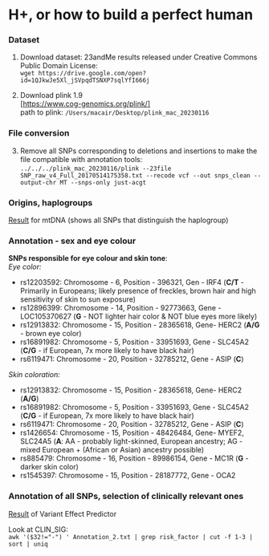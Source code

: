 # H+, or how to build a perfect human

### Dataset

1. Download dataset: 23andMe results released under Creative Commons Public Domain License: \
`wget https://drive.google.com/open?id=1QJkwJe5Xl_jSVpqdTSNXP7sqlYfI666j`

2. Download plink 1.9 \
[https://www.cog-genomics.org/plink/] \
path to plink: `/Users/macair/Desktop/plink_mac_20230116`

### File conversion

3. Remove all SNPs corresponding to deletions and insertions to make the file compatible with annotation tools: \
`../../../plink_mac_20230116/plink --23file SNP_raw_v4_Full_20170514175358.txt --recode vcf --out snps_clean --output-chr MT --snps-only just-acgt`

### Origins, haplogroups

[Result](https://github.com/lear-711/Bioinformatics_practice/blob/f02863f34e924a8757afc4b7fc8f35a36639c2b8/snps_clean_new%E2%80%94mtDNA%20Haplogroup%20Analysis%20Report.pdf) for mtDNA (shows all SNPs that distinguish the haplogroup)

### Annotation - sex and eye colour

**SNPs responsible for eye colour and skin tone**: \
*Eye color:* 
 - rs12203592: Chromosome - 6, Position - 396321, Gen - IRF4 (**C/T** - Primarily in Europeans; likely presence of freckles, brown hair and high sensitivity of skin to sun exposure)
 - rs12896399: Chromosome - 14, Position - 92773663, Gene - LOC105370627 (**G** - NOT lighter hair color & NOT blue eyes more likely)
 - rs12913832: Chromosome - 15, Position - 28365618, Gene- HERC2 (**A/G** - brown eye color)
 - rs16891982: Chromosome - 5, Position - 33951693, Gene - SLC45A2 (**C/G** - if European, 7x more likely to have black hair)
 - rs6119471: Chromosome - 20, Position - 32785212, Gene - ASIP (**C**)
 
 *Skin coloration:*
 - rs12913832: Chromosome - 15, Position - 28365618, Gene- HERC2 (**A/G**)
 - rs16891982: Chromosome - 5, Position - 33951693, Gene - SLC45A2 (**C/G** - if European, 7x more likely to have black hair)
 - rs6119471: Chromosome - 20, Position - 32785212, Gene - ASIP (**C**)
 - rs1426654: Chromosome - 15, Position - 48426484, Gene- MYEF2, SLC24A5  (**A**: AA - probably light-skinned, European ancestry; AG - mixed European + (African or Asian) ancestry possible)
 - rs885479: Chromosome - 16, Position - 89986154, Gene - MC1R (**G** - darker skin color)
 - rs1545397: Chromosome - 15, Position - 28187772, Gene - OCA2 
 
 ### Annotation of all SNPs, selection of clinically relevant ones
 
[Result](http://grch37.ensembl.org/Homo_sapiens/Tools/VEP/Results?tl=4rEMYttflfp7EHls-8953423) of Variant Effect Predictor

 Look at CLIN_SIG: \
 `awk '($32!="-") ' Annotation_2.txt | grep risk_factor | cut -f 1-3 | sort | uniq`
 
 
 
 
